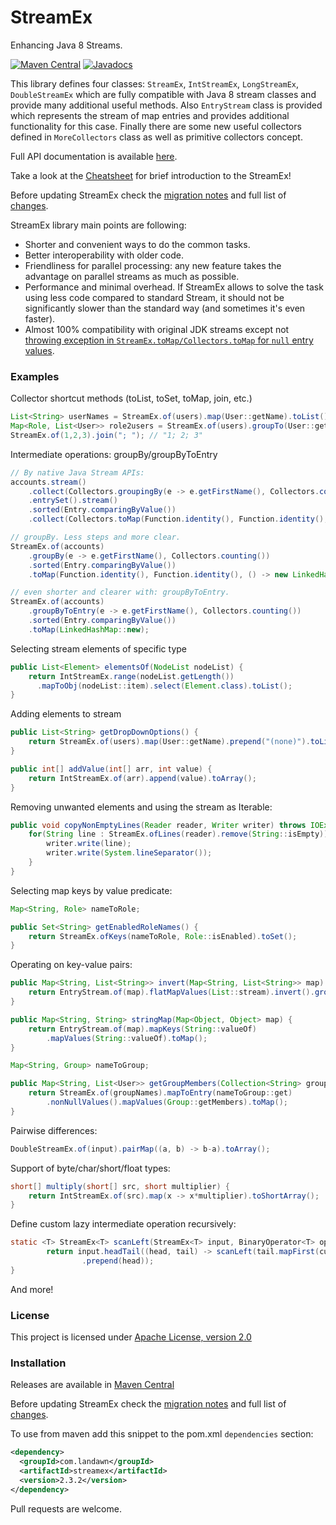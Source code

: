 # StreamEx
Enhancing Java 8 Streams.

[![Maven Central](https://img.shields.io/maven-central/v/com.landawn/streamex.svg)](https://maven-badges.herokuapp.com/maven-central/com.landawn/streamex/)
[![Javadocs](https://www.javadoc.io/badge/com.landawn/streamex.svg)](https://www.javadoc.io/doc/com.landawn/streamex)

This library defines four classes: `StreamEx`, `IntStreamEx`, `LongStreamEx`, `DoubleStreamEx`
which are fully compatible with Java 8 stream classes and provide many additional useful methods.
Also `EntryStream` class is provided which represents the stream of map entries and provides
additional functionality for this case. Finally there are some new useful collectors defined in `MoreCollectors`
class as well as primitive collectors concept.

Full API documentation is available [here](https://www.javadoc.io/doc/com.landawn/streamex).

Take a look at the [Cheatsheet](CHEATSHEET.md) for brief introduction to the StreamEx!

Before updating StreamEx check the [migration notes](MIGRATION.md) and full list of [changes](CHANGES.md).

StreamEx library main points are following:

* Shorter and convenient ways to do the common tasks.
* Better interoperability with older code.
* Friendliness for parallel processing: any new feature takes the advantage on parallel streams as much as possible.
* Performance and minimal overhead. If StreamEx allows to solve the task using less code compared to standard Stream, it
should not be significantly slower than the standard way (and sometimes it's even faster).
* Almost 100% compatibility with original JDK streams except not [throwing exception in `StreamEx.toMap/Collectors.toMap` for `null` entry values](https://stackoverflow.com/questions/24630963/java-8-nullpointerexception-in-collectors-tomap).

### Examples

Collector shortcut methods (toList, toSet, toMap, join, etc.)
```java
List<String> userNames = StreamEx.of(users).map(User::getName).toList();
Map<Role, List<User>> role2users = StreamEx.of(users).groupTo(User::getRole);
StreamEx.of(1,2,3).join("; "); // "1; 2; 3"
```

Intermediate operations: groupBy/groupByToEntry

```java
// By native Java Stream APIs:
accounts.stream()
    .collect(Collectors.groupingBy(e -> e.getFirstName(), Collectors.counting()))
    .entrySet().stream()
    .sorted(Entry.comparingByValue())
    .collect(Collectors.toMap(Function.identity(), Function.identity(), () -> new LinkedHashMap<>()));

// groupBy. Less steps and more clear.
StreamEx.of(accounts)
    .groupBy(e -> e.getFirstName(), Collectors.counting())
    .sorted(Entry.comparingByValue())
    .toMap(Function.identity(), Function.identity(), () -> new LinkedHashMap<>());

// even shorter and clearer with: groupByToEntry.
StreamEx.of(accounts)
    .groupByToEntry(e -> e.getFirstName(), Collectors.counting())
    .sorted(Entry.comparingByValue())
    .toMap(LinkedHashMap::new);
```

Selecting stream elements of specific type
```java
public List<Element> elementsOf(NodeList nodeList) {
    return IntStreamEx.range(nodeList.getLength())
      .mapToObj(nodeList::item).select(Element.class).toList();
}
```

Adding elements to stream
```java
public List<String> getDropDownOptions() {
    return StreamEx.of(users).map(User::getName).prepend("(none)").toList();
}

public int[] addValue(int[] arr, int value) {
    return IntStreamEx.of(arr).append(value).toArray();
}
```

Removing unwanted elements and using the stream as Iterable:
```java
public void copyNonEmptyLines(Reader reader, Writer writer) throws IOException {
    for(String line : StreamEx.ofLines(reader).remove(String::isEmpty)) {
        writer.write(line);
        writer.write(System.lineSeparator());
    }
}
```

Selecting map keys by value predicate:
```java
Map<String, Role> nameToRole;

public Set<String> getEnabledRoleNames() {
    return StreamEx.ofKeys(nameToRole, Role::isEnabled).toSet();
}
```

Operating on key-value pairs:
```java
public Map<String, List<String>> invert(Map<String, List<String>> map) {
    return EntryStream.of(map).flatMapValues(List::stream).invert().groupTo();
}

public Map<String, String> stringMap(Map<Object, Object> map) {
    return EntryStream.of(map).mapKeys(String::valueOf)
        .mapValues(String::valueOf).toMap();
}

Map<String, Group> nameToGroup;

public Map<String, List<User>> getGroupMembers(Collection<String> groupNames) {
    return StreamEx.of(groupNames).mapToEntry(nameToGroup::get)
        .nonNullValues().mapValues(Group::getMembers).toMap();
}
```

Pairwise differences:
```java
DoubleStreamEx.of(input).pairMap((a, b) -> b-a).toArray();
```

Support of byte/char/short/float types:
```java
short[] multiply(short[] src, short multiplier) {
    return IntStreamEx.of(src).map(x -> x*multiplier).toShortArray(); 
}
```

Define custom lazy intermediate operation recursively:
```java
static <T> StreamEx<T> scanLeft(StreamEx<T> input, BinaryOperator<T> operator) {
        return input.headTail((head, tail) -> scanLeft(tail.mapFirst(cur -> operator.apply(head, cur)), operator)
                .prepend(head));
}
```

And more!

### License

This project is licensed under [Apache License, version 2.0](https://www.apache.org/licenses/LICENSE-2.0)

### Installation

Releases are available in [Maven Central](https://repo1.maven.org/maven2/com/landawn/streamex/)

Before updating StreamEx check the [migration notes](MIGRATION.md) and full list of [changes](CHANGES.md).

To use from maven add this snippet to the pom.xml `dependencies` section:

```xml
<dependency>
  <groupId>com.landawn</groupId>
  <artifactId>streamex</artifactId>
  <version>2.3.2</version>
</dependency>
```

Pull requests are welcome.
